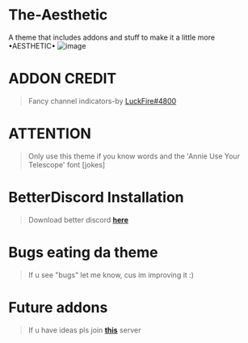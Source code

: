 # The-Aesthetic
A theme that includes addons and stuff to make it a little more •AESTHETIC•
![image](https://user-images.githubusercontent.com/84565593/131484418-0991cebc-f9b6-473a-9843-84ce2dafa622.png)

# ADDON CREDIT
>Fancy channel indicators-by [LuckFire#4800](https://github.com/LuckFire)
# ATTENTION
>Only use this theme if you know words and the 'Annie Use Your Telescope' font [jokes]
# BetterDiscord Installation
>Download better discord [**here**](https://betterdiscord.app/)
# Bugs eating da theme
> If u see "bugs" let me know, cus im improving it :)
# Future addons
> If u have ideas pls join [**this**](https://discord.gg/4WSe2YVr) server
